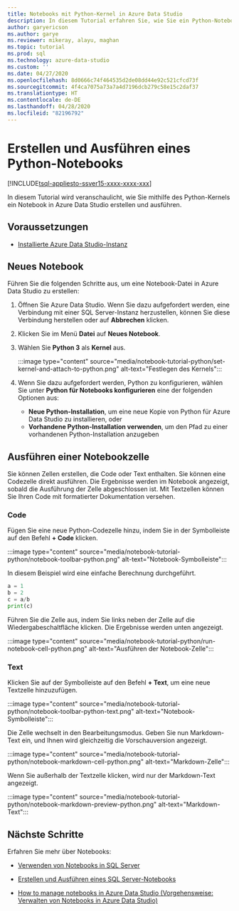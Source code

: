 ```yaml
---
title: Notebooks mit Python-Kernel in Azure Data Studio
description: In diesem Tutorial erfahren Sie, wie Sie ein Python-Notebook erstellen und ausführen.
author: garyericson
ms.author: garye
ms.reviewer: mikeray, alayu, maghan
ms.topic: tutorial
ms.prod: sql
ms.technology: azure-data-studio
ms.custom: ''
ms.date: 04/27/2020
ms.openlocfilehash: 8d0666c74f464535d2de08dd44e92c521cfcd73f
ms.sourcegitcommit: 4f4ca7075a73a7a4d7196dcb279c58e15c2daf37
ms.translationtype: HT
ms.contentlocale: de-DE
ms.lasthandoff: 04/28/2020
ms.locfileid: "82196792"
---
```

# <a name="create-and-run-a-python-notebook"></a>Erstellen und Ausführen eines Python-Notebooks

[!INCLUDE[tsql-appliesto-ssver15-xxxx-xxxx-xxx](../includes/tsql-appliesto-ssver15-xxxx-xxxx-xxx.md)]

In diesem Tutorial wird veranschaulicht, wie Sie mithilfe des Python-Kernels ein Notebook in Azure Data Studio erstellen und ausführen.

## <a name="prerequisites"></a>Voraussetzungen

- [Installierte Azure Data Studio-Instanz](download-azure-data-studio.md)

## <a name="new-notebook"></a>Neues Notebook

Führen Sie die folgenden Schritte aus, um eine Notebook-Datei in Azure Data Studio zu erstellen:

1. Öffnen Sie Azure Data Studio. Wenn Sie dazu aufgefordert werden, eine Verbindung mit einer SQL Server-Instanz herzustellen, können Sie diese Verbindung herstellen oder auf **Abbrechen** klicken.

1. Klicken Sie im Menü **Datei** auf **Neues Notebook**.

1. Wählen Sie **Python 3** als **Kernel** aus.

   :::image type="content" source="media/notebook-tutorial-python/set-kernel-and-attach-to-python.png" alt-text="Festlegen des Kernels":::

1. Wenn Sie dazu aufgefordert werden, Python zu konfigurieren, wählen Sie unter **Python für Notebooks konfigurieren** eine der folgenden Optionen aus:

   - **Neue Python-Installation**, um eine neue Kopie von Python für Azure Data Studio zu installieren, oder
   - **Vorhandene Python-Installation verwenden**, um den Pfad zu einer vorhandenen Python-Installation anzugeben

## <a name="run-a-notebook-cell"></a>Ausführen einer Notebookzelle

Sie können Zellen erstellen, die Code oder Text enthalten. Sie können eine Codezelle direkt ausführen. Die Ergebnisse werden im Notebook angezeigt, sobald die Ausführung der Zelle abgeschlossen ist. Mit Textzellen können Sie Ihren Code mit formatierter Dokumentation versehen.

### <a name="code"></a>Code

Fügen Sie eine neue Python-Codezelle hinzu, indem Sie in der Symbolleiste auf den Befehl **+ Code** klicken.

:::image type="content" source="media/notebook-tutorial-python/notebook-toolbar-python.png" alt-text="Notebook-Symbolleiste":::

In diesem Beispiel wird eine einfache Berechnung durchgeführt.

```python
a = 1
b = 2
c = a/b
print(c)
```
Führen Sie die Zelle aus, indem Sie links neben der Zelle auf die Wiedergabeschaltfläche klicken. Die Ergebnisse werden unten angezeigt.

:::image type="content" source="media/notebook-tutorial-python/run-notebook-cell-python.png" alt-text="Ausführen der Notebook-Zelle":::

### <a name="text"></a>Text

Klicken Sie auf der Symbolleiste auf den Befehl **+ Text**, um eine neue Textzelle hinzuzufügen.

:::image type="content" source="media/notebook-tutorial-python/notebook-toolbar-python-text.png" alt-text="Notebook-Symbolleiste":::

Die Zelle wechselt in den Bearbeitungsmodus. Geben Sie nun Markdown-Text ein, und Ihnen wird gleichzeitig die Vorschauversion angezeigt.

:::image type="content" source="media/notebook-tutorial-python/notebook-markdown-cell-python.png" alt-text="Markdown-Zelle":::

Wenn Sie außerhalb der Textzelle klicken, wird nur der Markdown-Text angezeigt.

:::image type="content" source="media/notebook-tutorial-python/notebook-markdown-preview-python.png" alt-text="Markdown-Text":::

## <a name="next-steps"></a>Nächste Schritte

Erfahren Sie mehr über Notebooks:

- [Verwenden von Notebooks in SQL Server](notebooks-guidance.md)

- [Erstellen und Ausführen eines SQL Server-Notebooks](notebooks-tutorial-sql-kernel.md)

- [How to manage notebooks in Azure Data Studio (Vorgehensweise: Verwalten von Notebooks in Azure Data Studio)](notebooks-manage-sql-server.md)
